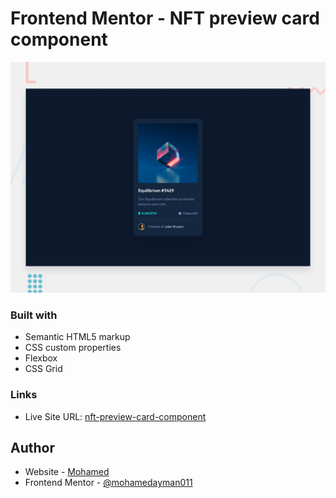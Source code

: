 # Frontend Mentor - NFT preview card component

![Design preview for the NFT preview card component coding challenge](preview.jpg)

### Built with

- Semantic HTML5 markup
- CSS custom properties
- Flexbox
- CSS Grid

### Links

- Live Site URL: [nft-preview-card-component](https://mohamedayman011.github.io/nft-preview-card-component)

## Author

- Website - [Mohamed](https://mohamedayman011.github.io/portfolio-react-v1/)
- Frontend Mentor - [@mohamedayman011](https://www.frontendmentor.io/profile/mohamedayman011)